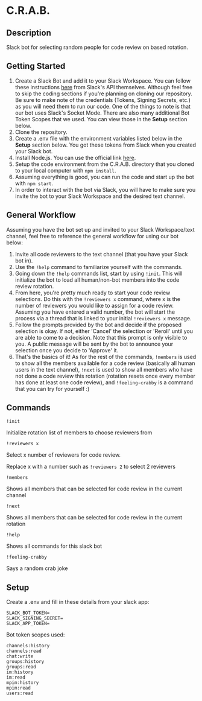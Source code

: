 # C.R.A.B.
## Description
Slack bot for selecting random people for code review on based rotation.

## Getting Started
1. Create a Slack Bot and add it to your Slack Workspace. You can follow these instructions <a href='https://slack.dev/bolt-js/tutorial/getting-started'>here</a> from Slack's API themselves. Although feel free to skip the coding sections if you're planning on cloning our repository. Be sure to make note of the credentials (Tokens, Signing Secrets, etc.) as you will need them to run our code. One of the things to note is that our bot uses Slack's Socket Mode. There are also many additional Bot Token Scopes that we used. You can view those in the **Setup** section below.
2. Clone the repository.
3. Create a .env file with the environment variables listed below in the **Setup** section below. You got these tokens from Slack when you created your Slack bot.
4. Install Node.js. You can use the official link <a href='https://nodejs.org/en/'>here</a>.
5. Setup the code environment from the C.R.A.B. directory that you cloned to your local computer with `npm install`.
6. Assuming everything is good, you can run the code and start up the bot with `npm start`.
7. In order to interact with the bot via Slack, you will have to make sure you invite the bot to your Slack Workspace and the desired text channel.

## General Workflow
Assuming you have the bot set up and invited to your Slack Workspace/text channel, feel free to reference the general workflow for using our bot below:
1. Invite all code reviewers to the text channel (that you have your Slack bot in).
2. Use the `!help` command to familiarize yourself with the commands.
3. Going down the `!help` commands list, start by using `!init`. This will initialize the bot to load all human/non-bot members into the code review rotation.
4. From here, you're pretty much ready to start your code review selections. Do this with the `!reviewers x` command, where x is the number of reviewers you would like to assign for a code review. Assuming you have entered a valid number, the bot will start the process via a thread that is linked to your initial `!reviewers x` message.
5. Follow the prompts provided by the bot and decide if the proposed selection is okay. If not, either 'Cancel' the selection or 'Reroll' until you are able to come to a decision. Note that this prompt is only visible to you. A public message will be sent by the bot to announce your selection once you decide to 'Approve' it.
6. That's the basics of it! As for the rest of the commands, `!members` is used to show all the members available for a code review (basically all human users in the text channel), `!next` is used to show all members who have not done a code review this rotation (rotation resets once every member has done at least one  code review), and `!feeling-crabby` is a command that you can try for yourself :)

## Commands

`!init`

Initialize rotation list of members to choose reviewers from

`!reviewers x`

Select x number of reviewers for code review.

Replace x with a number such as `!reviewers 2` to select 2 reviewers

`!members`

Shows all members that can be selected for code review in the current channel

`!next`

Shows all members that can be selected for code review in the current rotation

`!help`

Shows all commands for this slack bot

`!feeling-crabby`

Says a random crab joke


## Setup

Create a .env and fill in these details from your slack app:

```
SLACK_BOT_TOKEN=
SLACK_SIGNING_SECRET=
SLACK_APP_TOKEN=
```

Bot token scopes used:
```
channels:history
channels:read
chat:write
groups:history
groups:read
im:history
im:read
mpim:history
mpim:read
users:read
```
